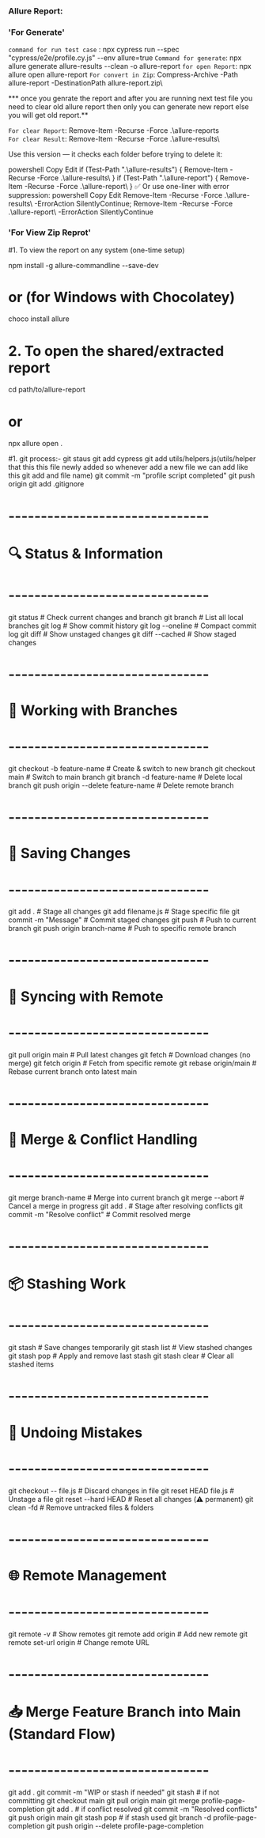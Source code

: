 ### Allure Report:
 ### 'For Generate'
 `command for run test case` : npx cypress run --spec "cypress/e2e/profile.cy.js" --env allure=true
`Command for generate`: npx allure generate allure-results --clean -o allure-report
`for open Report`:      npx allure open allure-report
`For convert in Zip`:   Compress-Archive -Path allure-report -DestinationPath allure-report.zip\

*** once you genrate the report and after you are running next test file you need to clear old allure report then only you can generate new report else you will get old report.**

`For clear Report`: Remove-Item -Recurse -Force .\allure-reports\
`For clear Result`: Remove-Item -Recurse -Force .\allure-results\

Use this version — it checks each folder before trying to delete it:

powershell
Copy
Edit
if (Test-Path ".\allure-results\") { Remove-Item -Recurse -Force .\allure-results\ }
if (Test-Path ".\allure-report\")  { Remove-Item -Recurse -Force .\allure-report\ }
✅ Or use one-liner with error suppression:
powershell
Copy
Edit
Remove-Item -Recurse -Force .\allure-results\ -ErrorAction SilentlyContinue; Remove-Item -Recurse -Force .\allure-report\ -ErrorAction SilentlyContinue

### 'For View Zip Reprot'
#1. To view the report on any system (one-time setup)

npm install -g allure-commandline --save-dev

# or (for Windows with Chocolatey)

choco install allure

# 2. To open the shared/extracted report

cd path/to/allure-report
# or
npx allure open .


#1. git process:- 
git staus
git add cypress
git add utils/helpers.js(utils/helper that this this file newly added so whenever add a new file we can add like this git add and file name)
git commit -m "profile script completed"
git push origin 
git add .gitignore

# -------------------------------
# 🔍 Status & Information
# -------------------------------
git status                # Check current changes and branch
git branch                # List all local branches
git log                   # Show commit history
git log --oneline         # Compact commit log
git diff                  # Show unstaged changes
git diff --cached         # Show staged changes

# -------------------------------
# 🔄 Working with Branches
# -------------------------------
git checkout -b feature-name       # Create & switch to new branch
git checkout main                  # Switch to main branch
git branch -d feature-name         # Delete local branch
git push origin --delete feature-name   # Delete remote branch

# -------------------------------
# 💾 Saving Changes
# -------------------------------
git add .                          # Stage all changes
git add filename.js                # Stage specific file
git commit -m "Message"            # Commit staged changes
git push                           # Push to current branch
git push origin branch-name        # Push to specific remote branch

# -------------------------------
# 🔁 Syncing with Remote
# -------------------------------
git pull origin main               # Pull latest changes
git fetch                          # Download changes (no merge)
git fetch origin                   # Fetch from specific remote
git rebase origin/main             # Rebase current branch onto latest main

# -------------------------------
# 🔀 Merge & Conflict Handling
# -------------------------------
git merge branch-name              # Merge into current branch
git merge --abort                  # Cancel a merge in progress
git add .                          # Stage after resolving conflicts
git commit -m "Resolve conflict"   # Commit resolved merge

# -------------------------------
# 📦 Stashing Work
# -------------------------------
git stash                          # Save changes temporarily
git stash list                     # View stashed changes
git stash pop                      # Apply and remove last stash
git stash clear                    # Clear all stashed items

# -------------------------------
# 🧹 Undoing Mistakes
# -------------------------------
git checkout -- file.js            # Discard changes in file
git reset HEAD file.js             # Unstage a file
git reset --hard HEAD              # Reset all changes (⚠️ permanent)
git clean -fd                      # Remove untracked files & folders

# -------------------------------
# 🌐 Remote Management
# -------------------------------
git remote -v                      # Show remotes
git remote add origin <url>        # Add new remote
git remote set-url origin <url>    # Change remote URL

# -------------------------------
# 📥 Merge Feature Branch into Main (Standard Flow)
# -------------------------------
git add .
git commit -m "WIP or stash if needed"
git stash                          # if not committing
git checkout main
git pull origin main
git merge profile-page-completion
git add .                          # if conflict resolved
git commit -m "Resolved conflicts"
git push origin main
git stash pop                      # if stash used
git branch -d profile-page-completion
git push origin --delete profile-page-completion

